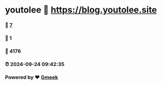 # youtolee :link: https://blog.youtolee.site 
### :page_facing_up: [7](https://blog.youtolee.site/tag.html) 
### :speech_balloon: 1 
### :hibiscus: 4176 
### :alarm_clock: 2024-09-24 09:42:35 
### Powered by :heart: [Gmeek](https://github.com/Meekdai/Gmeek)
